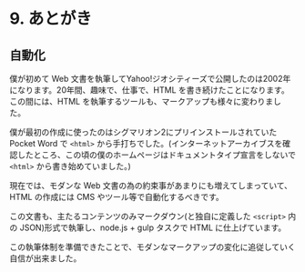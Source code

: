 # 9. あとがき

## 自動化

僕が初めて Web 文書を執筆してYahoo!ジオシティーズで公開したのは2002年になります。20年間、趣味で、仕事で、HTML を書き続けたことになります。この間には、HTML を執筆するツールも、マークアップも様々に変わりました。

僕が最初の作成に使ったのはシグマリオン2にプリインストールされていた Pocket Word で `<html>` から手打ちでした。(インターネットアーカイブスを確認したところ、この頃の僕のホームページはドキュメントタイプ宣言をしないで `<html>` から書き始めていました。)

現在では、モダンな Web 文書の為の約束事があまりにも増えてしまっていて、HTML の作成には CMS やツール等で自動化するべきです。

この文書も、主たるコンテンツのみマークダウン(と独自に定義した `<script>` 内の JSON)形式で執筆し、node.js + gulp タスクで HTML に仕上げています。

この執筆体制を準備できたことで、モダンなマークアップの変化に追従していく自信が出来ました。